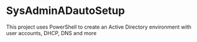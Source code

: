 # SysAdminADautoSetup
This project uses PowerShell to create an Active Directory environment with user accounts, DHCP, DNS and more
